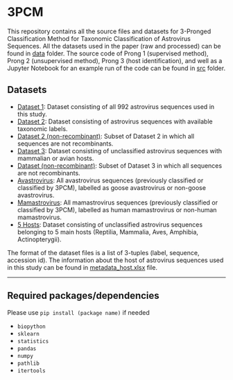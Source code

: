 # 3PCM

This repository contains all the source files and datasets for 3-Pronged Classification Method for Taxonomic Classification of Astrovirus Sequences. All the datasets used in the paper (raw and processed) can be found  in <a href="https://github.com/fatemehalipour/3PCM/tree/main/data">data</a> folder.
The source code of Prong 1 (supervised method), Prong 2 (unsupervised method), Prong 3 (host identification), and well as a Jupyter Notebook for an example run of the code can be found in 
<a href="https://github.com/fatemehalipour/3PCM/tree/main/src">src</a> folder.

## Datasets
* <a href="https://github.com/fatemehalipour/3PCM/blob/main/data/dataset1.p">Dataset 1</a>: Dataset consisting of all 992 astrovirus sequences used in this study.
* <a href="https://github.com/fatemehalipour/3PCM/blob/main/data/dataset2.p">Dataset 2</a>: Dataset consisting of astrovirus sequences with available taxonomic labels.
* <a href="https://github.com/fatemehalipour/3PCM/blob/main/data/dataset2_NR.p">Dataset 2 (non-recombinant)</a>: Subset of Dataset 2 in which all sequences are not recombinants.
* <a href="https://github.com/fatemehalipour/3PCM/blob/main/data/dataset3.p">Dataset 3</a>: Dataset consisting of unclassified astrovirus sequences with mammalian or avian hosts.
* <a href="https://github.com/fatemehalipour/3PCM/blob/main/data/dataset3_NR.p">Dataset (non-recombinant)</a>: Subset of Dataset 3 in which all sequences are not recombinants.
* <a href="https://github.com/fatemehalipour/3PCM/blob/main/data/avastrovirus.p">Avastrovirus</a>: All avastrovirus sequences (previously classified or classified by 3PCM), labelled as goose avastrovirus or non-goose avastrovirus. 
* <a href="https://github.com/fatemehalipour/3PCM/blob/main/data/mamastrovirus.p">Mamastrovirus</a>: All mamastrovirus sequences (previously classified or classified by 3PCM), labelled as human mamastrovirus or non-human mamastrovirus.
* <a href="https://github.com/fatemehalipour/3PCM/blob/main/data/5_hosts.p">5 Hosts</a>: Dataset consisting of unclassified astrovirus sequences belonging to 5 main hosts (Reptilia, Mammalia, Aves, Amphibia, Actinopterygii).

The format of the dataset files is a list of 3-tuples (label, sequence, accession id). The information about the host of astrovirus sequences used in this study can be found in
<a href="https://github.com/fatemehalipour/3PCM/blob/main/data/metadata_host.xlsx">metadata_host.xlsx</a> file.

---

## Required packages/dependencies
Please use `pip install (package name)` if needed
* `biopython`
* `sklearn`
* `statistics`
* `pandas`
* `numpy`
* `pathlib`
* `itertools`
